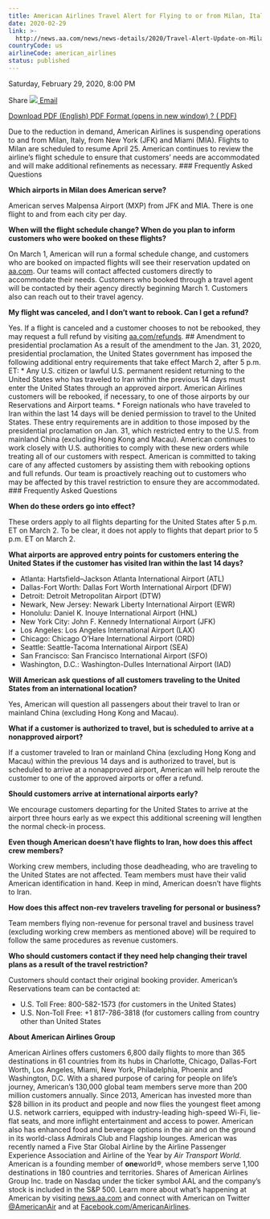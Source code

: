 ```yaml
---
title: American Airlines Travel Alert for Flying to or from Milan, Italy
date: 2020-02-29
link: >-
  http://news.aa.com/news/news-details/2020/Travel-Alert-Update-on-Milan-Italy-Flying-Presidential-Proclamation-Amendment-OPS-DIS-02/default.aspx
countryCode: us
airlineCode: american_airlines
status: published
---
```

Saturday, February 29, 2020, 8:00 PM

Share [![](/files/images/email-icon.png) Email](# "Share by email") 

[ Download PDF (English) PDF Format (opens in new window) ? ( PDF) ](//s21.q4cdn.com/616071541/files/doc_news/Travel-Alert-Update-on-Milan-Italy-Flying-Presidential-Proclamation-Amendment-OPS-DIS-02-2020.pdf) 

Due to the reduction in demand, American Airlines is suspending operations to and from Milan, Italy, from New York (JFK) and Miami (MIA). Flights to Milan are scheduled to resume April 25. American continues to review the airline’s flight schedule to ensure that customers’ needs are accommodated and will make additional refinements as necessary. ### Frequently Asked Questions 

**Which airports in Milan does American serve?** 

American serves Malpensa Airport (MXP) from JFK and MIA. There is one flight to and from each city per day. 

**When will the flight schedule change? When do you plan to inform customers who were booked on these flights?** 

On March 1, American will run a formal schedule change, and customers who are booked on impacted flights will see their reservation updated on [aa.com](http://www.aa.com). Our teams will contact affected customers directly to accommodate their needs. Customers who booked through a travel agent will be contacted by their agency directly beginning March 1. Customers also can reach out to their travel agency. 

**My flight was canceled, and I don’t want to rebook. Can I get a refund?** 

Yes. If a flight is canceled and a customer chooses to not be rebooked, they may request a full refund by visiting [aa.com/refunds](https://www.aa.com/refunds). ## Amendment to presidential proclamation As a result of the amendment to the Jan. 31, 2020, presidential proclamation, the United States government has imposed the following additional entry requirements that take effect March 2, after 5 p.m. ET: * Any U.S. citizen or lawful U.S. permanent resident returning to the United States who has traveled to Iran within the previous 14 days must enter the United States through an approved airport. American Airlines customers will be rebooked, if necessary, to one of those airports by our Reservations and Airport teams. * Foreign nationals who have traveled to Iran within the last 14 days will be denied permission to travel to the United States. These entry requirements are in addition to those imposed by the presidential proclamation on Jan. 31, which restricted entry to the U.S. from mainland China (excluding Hong Kong and Macau). American continues to work closely with U.S. authorities to comply with these new orders while treating all of our customers with respect. American is committed to taking care of any affected customers by assisting them with rebooking options and full refunds. Our team is proactively reaching out to customers who may be affected by this travel restriction to ensure they are accommodated. ### Frequently Asked Questions 

**When do these orders go into effect?** 

These orders apply to all flights departing for the United States after 5 p.m. ET on March 2. To be clear, it does not apply to flights that depart prior to 5 p.m. ET on March 2. 

**What airports are approved entry points for customers entering the United States if the customer has visited Iran within the last 14 days?**

* Atlanta: Hartsfield–Jackson Atlanta International Airport (ATL) 
* Dallas-Fort Worth: Dallas Fort Worth International Airport (DFW) 
* Detroit: Detroit Metropolitan Airport (DTW)
* Newark, New Jersey: Newark Liberty International Airport (EWR) 
* Honolulu: Daniel K. Inouye International Airport (HNL) 
* New York City: John F. Kennedy International Airport (JFK) 
* Los Angeles: Los Angeles International Airport (LAX) 
* Chicago: Chicago O’Hare International Airport (ORD) 
* Seattle: Seattle-Tacoma International Airport (SEA) 
* San Francisco: San Francisco International Airport (SFO) 
* Washington, D.C.: Washington-Dulles International Airport (IAD)

**Will American ask questions of all customers traveling to the United States from an international location?** 

Yes, American will question all passengers about their travel to Iran or mainland China (excluding Hong Kong and Macau). 

**What if a customer is authorized to travel, but is scheduled to arrive at a nonapproved airport?** 

If a customer traveled to Iran or mainland China (excluding Hong Kong and Macau) within the previous 14 days and is authorized to travel, but is scheduled to arrive at a nonapproved airport, American will help reroute the customer to one of the approved airports or offer a refund. 

**Should customers arrive at international airports early?** 

We encourage customers departing for the United States to arrive at the airport three hours early as we expect this additional screening will lengthen the normal check-in process. 

**Even though American doesn’t have flights to Iran, how does this affect crew members?** 

Working crew members, including those deadheading, who are traveling to the United States are not affected. Team members must have their valid American identification in hand. Keep in mind, American doesn’t have flights to Iran. 

**How does this affect non-rev travelers traveling for personal or business?** 

Team members flying non-revenue for personal travel and business travel (excluding working crew members as mentioned above) will be required to follow the same procedures as revenue customers. 

**Who should customers contact if they need help changing their travel plans as a result of the travel restriction?** 

Customers should contact their original booking provider. American’s Reservations team can be contacted at: 
* U.S. Toll Free: 800-582-1573 (for customers in the United States) 
* U.S. Non-Toll Free: +1 817-786-3818 (for customers calling from country other than United States 

**About American Airlines Group** 

American Airlines offers customers 6,800 daily flights to more than 365 destinations in 61 countries from its hubs in Charlotte, Chicago, Dallas-Fort Worth, Los Angeles, Miami, New York, Philadelphia, Phoenix and Washington, D.C. With a shared purpose of caring for people on life’s journey, American’s 130,000 global team members serve more than 200 million customers annually. Since 2013, American has invested more than $28 billion in its product and people and now flies the youngest fleet among U.S. network carriers, equipped with industry-leading high-speed Wi-Fi, lie-flat seats, and more inflight entertainment and access to power. American also has enhanced food and beverage options in the air and on the ground in its world-class Admirals Club and Flagship lounges. American was recently named a Five Star Global Airline by the Airline Passenger Experience Association and Airline of the Year by _Air Transport World_. American is a founding member of **one**world®, whose members serve 1,100 destinations in 180 countries and territories. Shares of American Airlines Group Inc. trade on Nasdaq under the ticker symbol AAL and the company’s stock is included in the S&P 500. Learn more about what’s happening at American by visiting [news.aa.com](http://news.aa.com/) and connect with American on Twitter [@AmericanAir](https://twitter.com/AmericanAir) and at [Facebook.com/AmericanAirlines](https://www.facebook.com/AmericanAirlines). 
